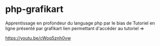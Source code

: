 # php-grafikart
Apprentissage en profondeur du language php par le bias de Tutoriel en ligne présenté par grafikart
lien permettant d'accéder au tutoriel =>

https://youtu.be/cWoq5znh0vw



